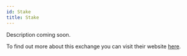 ```yaml
---
id: Stake
title: Stake
---
```


Description coming soon.



To find out more about this exchange you can visit their website [here](https://hellostake.com/au/).
